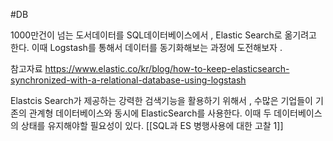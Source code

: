 #DB 

1000만건이 넘는 도서데이터를 SQL데이터베이스에서 , Elastic Search로 옮기려고 한다. 이때 Logstash를 통해서 데이터를 동기화해보는 과정에 도전해보자 . 

참고자료
	https://www.elastic.co/kr/blog/how-to-keep-elasticsearch-synchronized-with-a-relational-database-using-logstash


Elastcis Search가 제공하는 강력한 검색기능을 활용하기 위해서 , 수많은 기업들이 기존의 관계형 데이터베이스와 동시에 ElasticSearch를 사용한다. 이때 두 데이터베이스의 상태를 유지해야할 필요성이 있다.
[[SQL과 ES 병행사용에 대한 고찰 1]]

